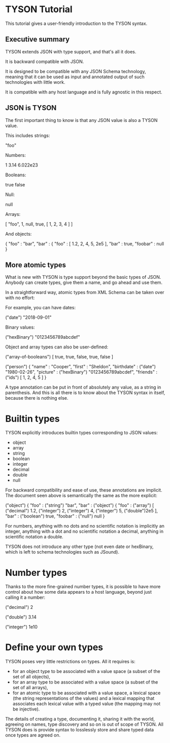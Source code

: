 # TYSON Tutorial

This tutorial gives a user-friendly introduction to the TYSON syntax.

## Executive summary

TYSON extends JSON with type support, and that's all it does.

It is backward compatible with JSON.

It is designed to be compatible with any JSON Schema technology, meaning that it can be used as input and annotated output of such technologies with little work.

It is compatible with any host language and is fully agnostic in this respect.

## JSON is TYSON

The first important thing to know is that any JSON value is also a TYSON value.

This includes strings:

   "foo"

Numbers:

   1
   3.14
   6.022e23

Booleans:

   true
   false

Null:

   null

Arrays:

   [ "foo", 1, null, true, [ 1, 2, 3, 4 ] ]

And objects:

   {
     "foo" : "bar",
     "bar" : {
       "foo" : [ 1.2, 2, 4, 5, 2e5 ],
       "bar" : true,
       "foobar" : null
   }

## More atomic types

What is new with TYSON is type support beyond the basic types of JSON. Anybody can create types, give them a name, and go ahead and use them.

In a straightforward way, atomic types from XML Schema can be taken over with no effort:

For example, you can have dates:

   ("date") "2018-09-01" 

Binary values:

   ("hexBinary") "0123456789abcdef"

Object and array types can also be user-defined:

   ("array-of-booleans") [ true, true, false, true, false ]

   ("person") {
     "name" : "Cooper",
     "first" : "Sheldon",
     "birthdate" : ("date") "1980-02-26",
     "picture" : ("hexBinary") "0123456789abcdef",
     "friends" : ("ids") [ 1, 2, 4, 5 ]
   }

A type annotation can be put in front of absolutely any value, as a string in parenthesis. And this is all there is to know about the TYSON syntax in itself, because there is nothing else.

# Builtin types

TYSON explicitly introduces builtin types corresponding to JSON values:

- object
- array
- string
- boolean
- integer
- decimal
- double
- null

For backward compatibility and ease of use, these annotations are implicit. The document seen above is semantically the same as the more explicit:

   ("object") {
     "foo" : ("string") "bar",
     "bar" : ("object") {
       "foo" : ("array") [ ("decimal") 1.2, ("integer") 2, ("integer") 4, ("integer") 5, ("double")2e5 ],
       "bar" : ("boolean") true,
       "foobar" : ("null") null
   }

For numbers, anything with no dots and no scientific notation is implicitly an integer, anything with a dot and no scientific notation a decimal, anything in scientific notation a double.

TYSON does not introduce any other type (not even date or hexBinary, which is left to schema technologies such as JSound).

# Number types

Thanks to the more fine-grained number types, it is possible to have more control about how some data appears to a host language, beyond just calling it a number:

("decimal") 2

("double") 3.14

("integer") 1e10

# Define your own types

TYSON poses very little restrictions on types. All it requires is:

- for an object type to be associated with a value space (a subset of the set of all objects),
- for an array type to be associated with a value space (a subset of the set of all arrays),
- for an atomic type to be associated with a value space, a lexical space (the string representations of the values) and a lexical mapping that associates each lexical value with a typed value (the mapping may not be injective).

The details of creating a type, documenting it, sharing it with the world, agreeing on names, type discovery and so on is out of scope of TYSON. All TYSON does is provide syntax to losslessly store and share typed data once types are agreed on.
